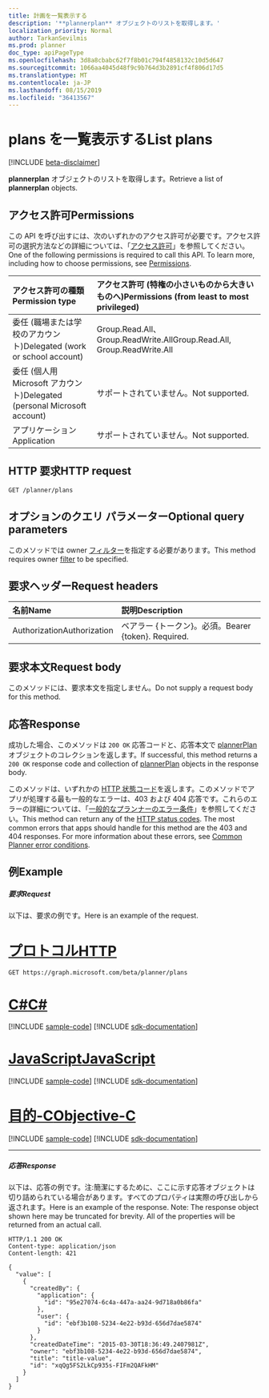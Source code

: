 ```yaml
---
title: 計画を一覧表示する
description: '**plannerplan** オブジェクトのリストを取得します。'
localization_priority: Normal
author: TarkanSevilmis
ms.prod: planner
doc_type: apiPageType
ms.openlocfilehash: 3d8a8cbabc62f7f8b01c794f4858132c10d5d647
ms.sourcegitcommit: 1066aa4045d48f9c9b764d3b2891cf4f806d17d5
ms.translationtype: MT
ms.contentlocale: ja-JP
ms.lasthandoff: 08/15/2019
ms.locfileid: "36413567"
---
```

# <a name="list-plans"></a><span data-ttu-id="f3d6f-103">plans を一覧表示する</span><span class="sxs-lookup"><span data-stu-id="f3d6f-103">List plans</span></span>

[!INCLUDE [beta-disclaimer](../../includes/beta-disclaimer.md)]

<span data-ttu-id="f3d6f-104">**plannerplan** オブジェクトのリストを取得します。</span><span class="sxs-lookup"><span data-stu-id="f3d6f-104">Retrieve a list of **plannerplan** objects.</span></span>
## <a name="permissions"></a><span data-ttu-id="f3d6f-105">アクセス許可</span><span class="sxs-lookup"><span data-stu-id="f3d6f-105">Permissions</span></span>
<span data-ttu-id="f3d6f-p101">この API を呼び出すには、次のいずれかのアクセス許可が必要です。アクセス許可の選択方法などの詳細については、「[アクセス許可](/graph/permissions-reference)」を参照してください。</span><span class="sxs-lookup"><span data-stu-id="f3d6f-p101">One of the following permissions is required to call this API. To learn more, including how to choose permissions, see [Permissions](/graph/permissions-reference).</span></span>

|<span data-ttu-id="f3d6f-108">アクセス許可の種類</span><span class="sxs-lookup"><span data-stu-id="f3d6f-108">Permission type</span></span>      | <span data-ttu-id="f3d6f-109">アクセス許可 (特権の小さいものから大きいものへ)</span><span class="sxs-lookup"><span data-stu-id="f3d6f-109">Permissions (from least to most privileged)</span></span>              |
|:--------------------|:---------------------------------------------------------|
|<span data-ttu-id="f3d6f-110">委任 (職場または学校のアカウント)</span><span class="sxs-lookup"><span data-stu-id="f3d6f-110">Delegated (work or school account)</span></span> | <span data-ttu-id="f3d6f-111">Group.Read.All、Group.ReadWrite.All</span><span class="sxs-lookup"><span data-stu-id="f3d6f-111">Group.Read.All, Group.ReadWrite.All</span></span>    |
|<span data-ttu-id="f3d6f-112">委任 (個人用 Microsoft アカウント)</span><span class="sxs-lookup"><span data-stu-id="f3d6f-112">Delegated (personal Microsoft account)</span></span> | <span data-ttu-id="f3d6f-113">サポートされていません。</span><span class="sxs-lookup"><span data-stu-id="f3d6f-113">Not supported.</span></span>    |
|<span data-ttu-id="f3d6f-114">アプリケーション</span><span class="sxs-lookup"><span data-stu-id="f3d6f-114">Application</span></span> | <span data-ttu-id="f3d6f-115">サポートされていません。</span><span class="sxs-lookup"><span data-stu-id="f3d6f-115">Not supported.</span></span> |

## <a name="http-request"></a><span data-ttu-id="f3d6f-116">HTTP 要求</span><span class="sxs-lookup"><span data-stu-id="f3d6f-116">HTTP request</span></span>
<!-- { "blockType": "ignored" } -->
```http
GET /planner/plans
```
## <a name="optional-query-parameters"></a><span data-ttu-id="f3d6f-117">オプションのクエリ パラメーター</span><span class="sxs-lookup"><span data-stu-id="f3d6f-117">Optional query parameters</span></span>
<span data-ttu-id="f3d6f-118">このメソッドでは owner [フィルター](https://developer.microsoft.com/graph/docs/concepts/query_parameters)を指定する必要があります。</span><span class="sxs-lookup"><span data-stu-id="f3d6f-118">This method requires owner [filter](https://developer.microsoft.com/graph/docs/concepts/query_parameters) to be specified.</span></span>

## <a name="request-headers"></a><span data-ttu-id="f3d6f-119">要求ヘッダー</span><span class="sxs-lookup"><span data-stu-id="f3d6f-119">Request headers</span></span>
| <span data-ttu-id="f3d6f-120">名前</span><span class="sxs-lookup"><span data-stu-id="f3d6f-120">Name</span></span>      |<span data-ttu-id="f3d6f-121">説明</span><span class="sxs-lookup"><span data-stu-id="f3d6f-121">Description</span></span>|
|:----------|:----------|
| <span data-ttu-id="f3d6f-122">Authorization</span><span class="sxs-lookup"><span data-stu-id="f3d6f-122">Authorization</span></span>  | <span data-ttu-id="f3d6f-p102">ベアラー {トークン}。必須。</span><span class="sxs-lookup"><span data-stu-id="f3d6f-p102">Bearer {token}. Required.</span></span> |

## <a name="request-body"></a><span data-ttu-id="f3d6f-125">要求本文</span><span class="sxs-lookup"><span data-stu-id="f3d6f-125">Request body</span></span>
<span data-ttu-id="f3d6f-126">このメソッドには、要求本文を指定しません。</span><span class="sxs-lookup"><span data-stu-id="f3d6f-126">Do not supply a request body for this method.</span></span>

## <a name="response"></a><span data-ttu-id="f3d6f-127">応答</span><span class="sxs-lookup"><span data-stu-id="f3d6f-127">Response</span></span>

<span data-ttu-id="f3d6f-128">成功した場合、このメソッドは `200 OK` 応答コードと、応答本文で [plannerPlan](../resources/plannerplan.md) オブジェクトのコレクションを返します。</span><span class="sxs-lookup"><span data-stu-id="f3d6f-128">If successful, this method returns a `200 OK` response code and collection of [plannerPlan](../resources/plannerplan.md) objects in the response body.</span></span>

<span data-ttu-id="f3d6f-p103">このメソッドは、いずれかの [HTTP 状態コード](/graph/errors)を返します。このメソッドでアプリが処理する最も一般的なエラーは、403 および 404 応答です。これらのエラーの詳細については、「[一般的なプランナーのエラー条件](../resources/planner-overview.md#common-planner-error-conditions)」を参照してください。</span><span class="sxs-lookup"><span data-stu-id="f3d6f-p103">This method can return any of the [HTTP status codes](/graph/errors). The most common errors that apps should handle for this method are the 403 and 404 responses. For more information about these errors, see [Common Planner error conditions](../resources/planner-overview.md#common-planner-error-conditions).</span></span>

## <a name="example"></a><span data-ttu-id="f3d6f-132">例</span><span class="sxs-lookup"><span data-stu-id="f3d6f-132">Example</span></span>
##### <a name="request"></a><span data-ttu-id="f3d6f-133">要求</span><span class="sxs-lookup"><span data-stu-id="f3d6f-133">Request</span></span>
<span data-ttu-id="f3d6f-134">以下は、要求の例です。</span><span class="sxs-lookup"><span data-stu-id="f3d6f-134">Here is an example of the request.</span></span>

# <a name="httptabhttp"></a>[<span data-ttu-id="f3d6f-135">プロトコル</span><span class="sxs-lookup"><span data-stu-id="f3d6f-135">HTTP</span></span>](#tab/http)
<!-- {
  "blockType": "request",
  "name": "get_plans"
}-->
```http
GET https://graph.microsoft.com/beta/planner/plans
```
# <a name="ctabcsharp"></a>[<span data-ttu-id="f3d6f-136">C#</span><span class="sxs-lookup"><span data-stu-id="f3d6f-136">C#</span></span>](#tab/csharp)
[!INCLUDE [sample-code](../includes/snippets/csharp/get-plans-csharp-snippets.md)]
[!INCLUDE [sdk-documentation](../includes/snippets/snippets-sdk-documentation-link.md)]

# <a name="javascripttabjavascript"></a>[<span data-ttu-id="f3d6f-137">JavaScript</span><span class="sxs-lookup"><span data-stu-id="f3d6f-137">JavaScript</span></span>](#tab/javascript)
[!INCLUDE [sample-code](../includes/snippets/javascript/get-plans-javascript-snippets.md)]
[!INCLUDE [sdk-documentation](../includes/snippets/snippets-sdk-documentation-link.md)]

# <a name="objective-ctabobjc"></a>[<span data-ttu-id="f3d6f-138">目的-C</span><span class="sxs-lookup"><span data-stu-id="f3d6f-138">Objective-C</span></span>](#tab/objc)
[!INCLUDE [sample-code](../includes/snippets/objc/get-plans-objc-snippets.md)]
[!INCLUDE [sdk-documentation](../includes/snippets/snippets-sdk-documentation-link.md)]

---

##### <a name="response"></a><span data-ttu-id="f3d6f-139">応答</span><span class="sxs-lookup"><span data-stu-id="f3d6f-139">Response</span></span>
<span data-ttu-id="f3d6f-p104">以下は、応答の例です。注:簡潔にするために、ここに示す応答オブジェクトは切り詰められている場合があります。すべてのプロパティは実際の呼び出しから返されます。</span><span class="sxs-lookup"><span data-stu-id="f3d6f-p104">Here is an example of the response. Note: The response object shown here may be truncated for brevity. All of the properties will be returned from an actual call.</span></span>
<!-- {
  "blockType": "response",
  "truncated": true,
  "@odata.type": "microsoft.graph.plannerPlan",
  "isCollection": true
} -->
```http
HTTP/1.1 200 OK
Content-type: application/json
Content-length: 421

{
  "value": [
    {
      "createdBy": {
        "application": {
          "id": "95e27074-6c4a-447a-aa24-9d718a0b86fa"
        },
        "user": {
          "id": "ebf3b108-5234-4e22-b93d-656d7dae5874"
        }
      },
      "createdDateTime": "2015-03-30T18:36:49.2407981Z",
      "owner": "ebf3b108-5234-4e22-b93d-656d7dae5874",
      "title": "title-value",
      "id": "xqQg5FS2LkCp935s-FIFm2QAFkHM"
    }
  ]
}
```

<!-- uuid: 8fcb5dbc-d5aa-4681-8e31-b001d5168d79
2015-10-25 14:57:30 UTC -->
<!--
{
  "type": "#page.annotation",
  "description": "List plans",
  "keywords": "",
  "section": "documentation",
  "tocPath": "",
  "suppressions": [
  ]
}
-->
